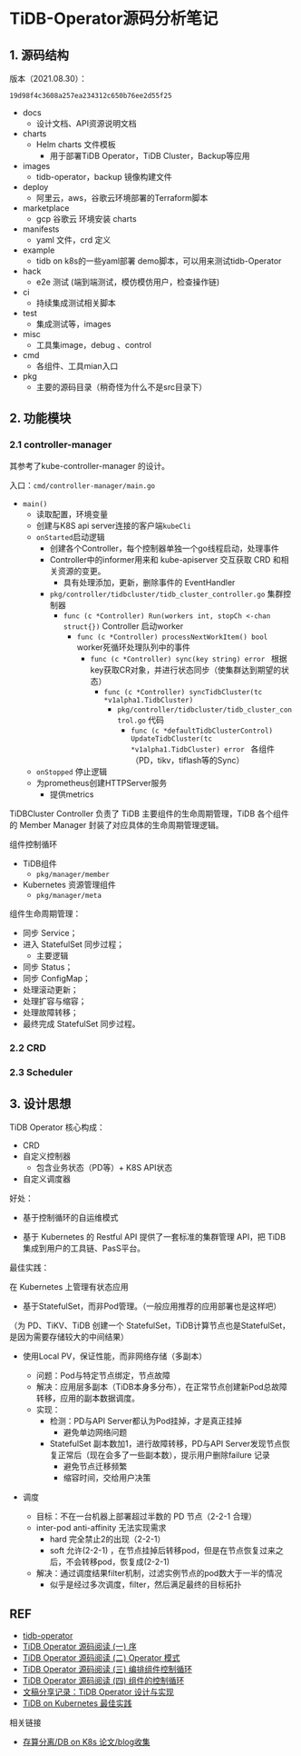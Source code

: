# TiDB-Operator源码分析笔记

## 1. 源码结构

版本（2021.08.30）：

`19d98f4c3608a257ea234312c650b76ee2d55f25`

- docs
  - 设计文档、API资源说明文档
- charts
  - Helm charts 文件模板
    - 用于部署TiDB Operator，TiDB Cluster，Backup等应用
- images
  - tidb-operator，backup 镜像构建文件
- deploy
  - 阿里云，aws，谷歌云环境部署的Terraform脚本
- marketplace
  - gcp 谷歌云 环境安装  charts
- manifests
  - yaml 文件，crd 定义
- example
  - tidb on k8s的一些yaml部署 demo脚本，可以用来测试tidb-Operator
- hack
  - e2e 测试 (端到端测试，模仿模仿用户，检查操作链)
- ci
  - 持续集成测试相关脚本
- test
  - 集成测试等，images
- misc
  - 工具集image，debug 、control
- cmd
  - 各组件、工具mian入口
- pkg
  - 主要的源码目录（稍奇怪为什么不是src目录下）



## 2. 功能模块

### 2.1 controller-manager

其参考了kube-controller-manager 的设计。

入口：`cmd/controller-manager/main.go `

- `main()`
  - 读取配置，环境变量
  - 创建与K8S api server连接的客户端`kubeCli`
  - `onStarted`启动逻辑
    - 创建各个Controller，每个控制器单独一个go线程启动，处理事件
    - Controller中的informer用来和 kube-apiserver 交互获取 CRD 和相关资源的变更。
      - 具有处理添加，更新，删除事件的 EventHandler
    - `pkg/controller/tidbcluster/tidb_cluster_controller.go` 集群控制器
      - `func (c *Controller) Run(workers int, stopCh <-chan struct{})` Controller 启动worker
        - `func (c *Controller) processNextWorkItem() bool ` worker死循环处理队列中的事件
          - `func (c *Controller) sync(key string) error `  根据key获取CR对象，并进行状态同步（使集群达到期望的状态）
            - `func (c *Controller) syncTidbCluster(tc *v1alpha1.TidbCluster) `
              - `pkg/controller/tidbcluster/tidb_cluster_control.go` 代码
                - `func (c *defaultTidbClusterControl) UpdateTidbCluster(tc *v1alpha1.TidbCluster) error `  各组件（PD，tikv，tiflash等的Sync）
  - `onStopped` 停止逻辑
  - 为prometheus创建HTTPServer服务
    - 提供metrics

TiDBCluster Controller 负责了 TiDB 主要组件的生命周期管理，TiDB 各个组件的 Member Manager 封装了对应具体的生命周期管理逻辑。

组件控制循环

- TiDB组件
  - `pkg/manager/member`
- Kubernetes 资源管理组件
  - `pkg/manager/meta`



组件生命周期管理：

- 同步 Service；
- 进入 StatefulSet 同步过程；
  - 主要逻辑
- 同步 Status；
- 同步 ConfigMap；
- 处理滚动更新；
- 处理扩容与缩容；
- 处理故障转移；
- 最终完成 StatefulSet 同步过程。



### 2.2 CRD



### 2.3 Scheduler



## 3. 设计思想

TiDB Operator 核心构成：

- CRD
- 自定义控制器
  - 包含业务状态（PD等）+ K8S API状态
- 自定义调度器

好处：

- 基于控制循环的自运维模式

- 基于 Kubernetes 的 Restful API 提供了一套标准的集群管理 API，把 TiDB 集成到用户的工具链、PasS平台。

最佳实践：

在 Kubernetes 上管理有状态应用

- 基于StatefulSet，而非Pod管理。（一般应用推荐的应用部署也是这样吧）

（为 PD、TiKV、TiDB 创建一个 StatefulSet，TiDB计算节点也是StatefulSet，是因为需要存储较大的中间结果）

- 使用Local PV，保证性能，而非网络存储（多副本）
  - 问题：Pod与特定节点绑定，节点故障
  - 解决：应用层多副本（TiDB本身多分布），在正常节点创建新Pod总故障转移，应用的副本数据调度。
  - 实现：
    - 检测：PD与API Server都认为Pod挂掉，才是真正挂掉
      - 避免单边网络问题
    - StatefulSet 副本数加1，进行故障转移，PD与API Server发现节点恢复正常后（现在会多了一些副本数），提示用户删除failure 记录
      - 避免节点迁移频繁
      - 缩容时间，交给用户决策

- 调度
  - 目标：不在一台机器上部署超过半数的 PD 节点（2-2-1 合理）
  - inter-pod anti-affinity 无法实现需求
    - hard 完全禁止2的出现（2-2-1）
    - soft 允许(2-2-1) ，在节点挂掉后转移pod，但是在节点恢复过来之后，不会转移pod，恢复成(2-2-1)
  - 解决：通过调度结果filter机制，过滤实例节点的pod数大于一半的情况
    - 似乎是经过多次调度，filter，然后满足最终的目标拓扑





## REF

- [tidb-operator](https://docs.pingcap.com/zh/tidb-in-kubernetes/stable)
- [TiDB Operator 源码阅读 (一) 序](https://pingcap.com/zh/blog/tidb-operator-source-code-1)
- [TiDB Operator 源码阅读 (二) Operator 模式](https://pingcap.com/zh/blog/tidb-operator-source-code-2)
- [TiDB Operator 源码阅读 (三) 编排组件控制循环](https://pingcap.com/zh/blog/tidb-operator-source-code-3)
- [TiDB Operator 源码阅读 (四) 组件的控制循环](https://pingcap.com/zh/blog/tidb-operator-source-code-4)
- [文稿分享记录：TiDB Operator 设计与实现](https://zhuanlan.zhihu.com/p/74897388)
- [TiDB on Kubernetes 最佳实践](https://zhuanlan.zhihu.com/p/243134655)



相关链接

- [存算分离/DB on K8s 论文/blog收集](https://zhuanlan.zhihu.com/p/377755864)

